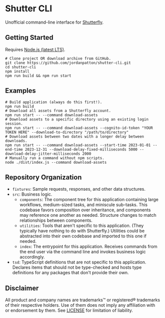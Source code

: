 # Shutter CLI
Unofficial command-line interface for [Shutterfly](https://www.shutterfly.com).

## Getting Started
Requires [Node.js (latest LTS)](https://nodejs.org/en/download/package-manager).
```shell
# Clone project OR download archive from GitHub.
git clone https://github.com/jordanpatton/shutter-cli.git
cd shutter-cli
npm install
npm run build && npm run start
```

## Examples
```shell
# Build application (always do this first!).
npm run build
# Download all assets from a Shutterfly account.
npm run start -- --command download-assets
# Download assets to a specific directory using an existing login session.
npm run start -- --command download-assets --cognito-id-token "YOUR TOKEN HERE" --download-to-directory "/path/to/directory"
# Download assets between two dates with a longer delay between downloads.
npm run start -- --command download-assets --start-time 2023-01-01 --end-time 2023-12-31 --download-delay-fixed-milliseconds 5000 --download-delay-jitter-milliseconds 2000
# Manually run a command without npm scripts.
node ./dist/index.js --command download-assets
```

## Repository Organization
- `fixtures`: Sample requests, responses, and other data structures.
- `src`: Business logic.
  - `components`: The component tree for this application containing large workflows, medium-sized tasks, and miniscule sub-tasks. This codebase favors composition over inheritance, and components may reference one another as needed. Structure changes to match relationships between components.
  - `utilities`: Tools that aren't specific to this application. (They typically have nothing to do with Shutterfly.) Utilities could be abstracted into their own codebase and imported to this one if needed.
  - `index`: The entrypoint for this application. Receives commands from the end user via the command line and invokes business logic accordingly.
- `tsd`: TypeScript definitions that are not specific to this application. Declares items that should not be type-checked and hosts type definitions for any packages that don't provide their own.

## Disclaimer
All product and company names are trademarks&trade; or registered&reg; trademarks of their respective holders. Use of them does not imply any affiliation with or endorsement by them. See [LICENSE](LICENSE) for limitation of liability.
